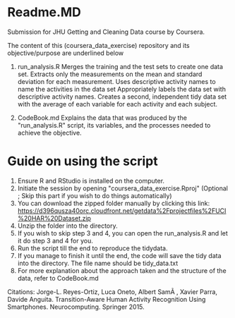 # Readme.MD
Submission for JHU Getting and Cleaning Data course by Coursera.

The content of this (coursera_data_exercise) repository and its objective/purpose are underlined below

1. run_analysis.R
Merges the training and the test sets to create one data set.
Extracts only the measurements on the mean and standard deviation for each measurement.
Uses descriptive activity names to name the activities in the data set
Appropriately labels the data set with descriptive activity names.
Creates a second, independent tidy data set with the average of each variable for each activity and each subject.

2. CodeBook.md
Explains the data that was produced by the "run_analysis.R" script, its variables, and the processes needed to achieve the objective.


# Guide on using the script
1. Ensure R and RStudio is installed on the computer.
2. Initiate the session by opening "coursera_data_exercise.Rproj"
(Optional ; Skip this part if you wish to do things automatically)
3.  You can download the zipped folder manually by clicking this link:
https://d396qusza40orc.cloudfront.net/getdata%2Fprojectfiles%2FUCI%20HAR%20Dataset.zip
4.  Unzip the folder into the directory.
5. If you wish to skip step 3 and 4, you can open the run_analysis.R and let it do step 3 and 4 for you.
6. Run the script till the end to reproduce the tidydata.
7. If you manage to finish it until the end, the code will save the tidy data into the directory. The file name should be tidy_data.txt
8. For more explanation about the approach taken and the structure of the data, refer to CodeBook.md


Citations:
Jorge-L. Reyes-Ortiz, Luca Oneto, Albert SamÃ , Xavier Parra, Davide Anguita. Transition-Aware Human Activity Recognition Using Smartphones. Neurocomputing. Springer 2015.
